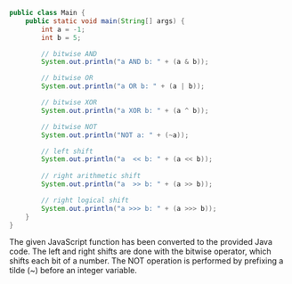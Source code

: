 ```java
public class Main {
    public static void main(String[] args) {
        int a = -1;
        int b = 5;

        // bitwise AND
        System.out.println("a AND b: " + (a & b));

        // bitwise OR
        System.out.println("a OR b: " + (a | b));

        // bitwise XOR
        System.out.println("a XOR b: " + (a ^ b));

        // bitwise NOT
        System.out.println("NOT a: " + (~a));

        // left shift
        System.out.println("a  << b: " + (a << b));
        
        // right arithmetic shift
        System.out.println("a  >> b: " + (a >> b));

        // right logical shift
        System.out.println("a >>> b: " + (a >>> b));
    }
}
```
The given JavaScript function has been converted to the provided Java code. The left and right shifts are done with the bitwise operator, which shifts each bit of a number. The NOT operation is performed by prefixing a tilde (~) before an integer variable.
